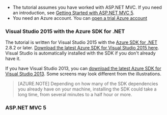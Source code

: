 * The tutorial assumes you have worked with ASP.NET MVC. If you need an introduction, see [Getting Started with ASP.NET MVC 5](http://www.asp.net/mvc/overview/getting-started/introduction/getting-started).
* You need an Azure account. You can [open a trial Azure account](/pricing/1rmb-trial/?WT.mc_id=A261C142F)

### <a name="setupdevenv"></a>Visual Studio 2015 with the Azure SDK for .NET
The tutorial is written for Visual Studio 2015 with the [Azure SDK for .NET](/documentation/articles/dotnet-sdk/) 2.8.2 or later. [Download the latest Azure SDK for Visual Studio 2015 here](http://go.microsoft.com/fwlink/?linkid=518003). Visual Studio is automatically installed with the SDK if you don't already have it.

If you have Visual Studio 2013, you can [download the latest Azure SDK for Visual Studio 2013](http://go.microsoft.com/fwlink/?LinkID=324322). Some screens may look different from the illustrations.

> [AZURE.NOTE]
> Depending on how many of the SDK dependencies you already have on your machine, installing the SDK could take a long time, from several minutes to a half hour or more.
> 
> 

### ASP.NET MVC 5
